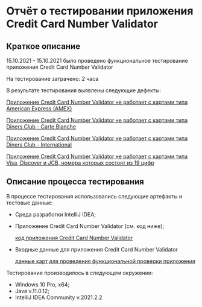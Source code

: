 # Отчёт о тестировании приложения Credit Card Number Validator 

## Краткое описание

15.10.2021 - 15.10.2021 было проведено функциональное тестирование приложения Credit Card Number Validator

На тестирование затрачено: 2 часа

В результате тестирования выявлены следующие дефекты:

[Приложение Credit Card Number Validator не работает с картами типа American Express (AMEX)](https://github.com/Valeriya908/Homework_1.2/issues/1)

[Приложение Credit Card Number Validator не работает с картами типа Diners Club - Carte Blanche](https://github.com/Valeriya908/Homework_1.2/issues/2)

[Приложение Credit Card Number Validator не работает с картами типа Diners Club - International](https://github.com/Valeriya908/Homework_1.2/issues/3)

[Приложение Credit Card Number Validator не работает с картами типа Visa, Discover и JCB, номера которых состоят из 19 цифр](https://github.com/Valeriya908/Homework_1.2/issues/4)

## Описание процесса тестирования

В процессе тестирования использовались следующие артефакты и тестовые данные:
* Среда разработки IntelliJ IDEA;
* Приложение Credit Card Number Validator (см. код ниже);

  [код приложения Credit Card Number Validator](https://github.com/Valeriya908/Homework_1.2/blob/master/src/Main.java)
* Входные данные для приложения Credit Card Number Validator 

  [данные карт для проведения функциональной проверки приложения](https://www.freeformatter.com/credit-card-number-generator-validator.html)

Тестирование производилось в следующем окружении:
* Windows 10 Pro, x64;
* Java v.11.0.12;
* IntelliJ IDEA Community v.2021.2.2
